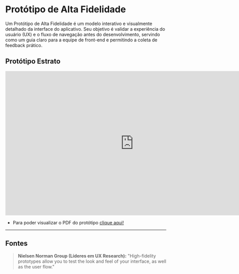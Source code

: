 # Protótipo de Alta Fidelidade

Um Protótipo de Alta Fidelidade é um modelo interativo e visualmente detalhado da interface do aplicativo. Seu objetivo é validar a experiência do usuário (UX) e o fluxo de navegação antes do desenvolvimento, servindo como um guia claro para a equipe de front-end e permitindo a coleta de feedback prático.

## Protótipo Estrato

<iframe
style="border: 1px solid rgba(0, 0, 0, 0.1);"
width="800"
height="450"
src="https://embed.figma.com/design/wmUiUCJMbyCzg5Dn3aHpB4/estrato-prototype?node-id=0-1&embed-host=share"
allowfullscreen
></iframe>

- Para poder visualizar o PDF do protótipo [clique aqui!](https://drive.google.com/file/d/1Fow1ucaGltNhbtPpAMGzvdcqm7hW1sZn/view?usp=sharing)

---

## Fontes

> **Nielsen Norman Group (Líderes em UX Research):** "High-fidelity prototypes allow you to test the look and feel of your interface, as well as the user flow."
